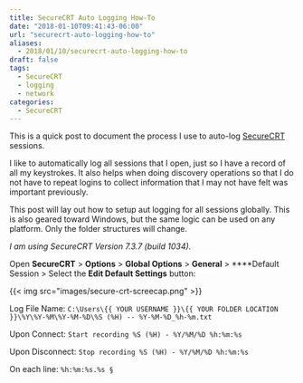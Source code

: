 ```yaml
---
title: SecureCRT Auto Logging How-To
date: "2018-01-10T09:41:43-06:00"
url: "securecrt-auto-logging-how-to"
aliases:
  - 2018/01/10/securecrt-auto-logging-how-to
draft: false
tags:
  - SecureCRT
  - logging
  - network
categories:
  - SecureCRT
---
```


This is a quick post to document the process I use to auto-log [SecureCRT](https://www.vandyke.com/products/securecrt/) sessions.

I like to automatically log all sessions that I open, just so I have a record of all my keystrokes.  It also helps when doing discovery operations so that I do not have to repeat logins to collect information that I may not have felt was important previously.

<!--more-->

This post will lay out how to setup aut logging for all sessions globally.  This is also geared toward Windows, but the same logic can be used on any platform.  Only the folder structures will change.

*I am using SecureCRT Version 7.3.7 (build 1034).*

Open **SecureCRT** > **Options** > **Global Options** > **General** > ****Default Session > Select the **Edit Default Settings** button:

{{< img src="images/secure-crt-screecap.png" >}}

Log File Name: `C:\Users\{{ YOUR USERNAME }}\{{ YOUR FOLDER LOCATION }}\%Y\%Y-%M\%Y-%M-%D\%S (%H) -- %Y-%M-%D_%h-%m.txt`

Upon Connect: `Start recording %S (%H) - %Y/%M/%D %h:%m:%s`

Upon Disconnect: `Stop recording %S (%H) - %Y/%M/%D %h:%m:%s`

On each line: `%h:%m:%s.%s §`